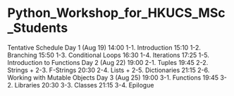 # Python_Workshop_for_HKUCS_MSc_Students
Tentative Schedule
Day 1 (Aug 19)
  14:00 1-1. Introduction
  15:10 1-2. Branching
  15:50 1-3. Conditional Loops
  16:30 1-4. Iterations
  17:25 1-5. Introduction to Functions
Day 2 (Aug 22)
  19:00 2-1. Tuples
  19:45 2-2. Strings + 2-3. F-Strings
  20:30 2-4. Lists  + 2-5. Dictionaries
  21:15 2-6. Working with Mutable Objects
Day 3 (Aug 25)
  19:00 3-1. Functions
  19:45 3-2. Libraries
  20:30 3-3. Classes
  21:15 3-4. Epilogue
